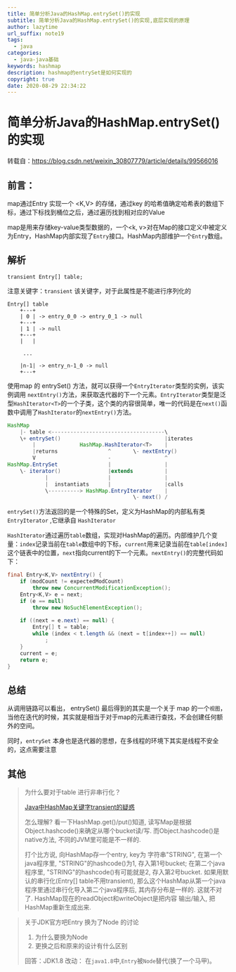 ```yaml
---
title: 简单分析Java的HashMap.entrySet()的实现
subtitle: 简单分析Java的HashMap.entrySet()的实现,底层实现的原理
author: lazytime
url_suffix: note19
tags:
  - java
categories:
  - java-java基础
keywords: hashmap
description: hashmap的entrySet是如何实现的
copyright: true
date: 2020-08-29 22:34:22
---
```


# 简单分析Java的HashMap.entrySet()的实现

转载自：https://blog.csdn.net/weixin_30807779/article/details/99566016

<!-- more -->

## 前言：

map通过Entry 实现一个 <K,V> 的存储，通过key 的哈希值确定哈希表的数组下标，通过下标找到桶位之后，通过遍历找到相对应的Value

map是用来存储key-value类型数据的，一个<k, v>对在Map的接口定义中被定义为Entry，HashMap内部实现了`Entry`接口。HashMap内部维护一个`Entry`数组。



## 解析

`transient Entry[] table;` 

注意关键字：`transient` 该关键字，对于此属性是不能进行序列化的

```
Entry[] table
    +---+
    | 0 | -> entry_0_0 -> entry_0_1 -> null
    +---+
    | 1 | -> null
    +---+
    |   |

     ...

    |n-1| -> entry_n-1_0 -> null
    +---+
```

使用map 的 entrySet() 方法，就可以获得一个`EntryIterator`类型的实例，该实例调用 `nextEntry()`方法，来获取迭代器的下一个元素。`EntryIterator`类型是泛型`HashIterator<T>`的一个子类，这个类的内容很简单，唯一的代码是在`next()`函数中调用了`HashIterator`的`nextEntry()`方法。

```java
HashMap
    |- table <------------------------------------\
    \+ entrySet()                                 |iterates
        |              HashMap.HashIterator<T>    |
        |returns                ^       \- nextEntry()
        V                       -                 ^
HashMap.EntrySet                |                 |
    \- iterator()               |extends          |
            |                   |                 |
            |  instantiats      |                 |calls
            \----------> HashMap.EntryIterator    |
                                        \- next() /
```

`entrySet()`方法返回的是一个特殊的Set，定义为HashMap的内部私有类 `EntryIterator` ,它继承自 `HashIterator` 

`HashIterator`通过遍历`table`数组，实现对HashMap的遍历。内部维护几个变量：`index`记录当前在`table`数组中的下标，`current`用来记录当前在`table[index]`这个链表中的位置，`next`指向current的下一个元素。`nextEntry()`的完整代码如下：

```java
final Entry<K,V> nextEntry() {
    if (modCount != expectedModCount)
        throw new ConcurrentModificationException();
    Entry<K,V> e = next;
    if (e == null)
        throw new NoSuchElementException();
 
    if ((next = e.next) == null) {
        Entry[] t = table;
        while (index < t.length && (next = t[index++]) == null)
            ;
    }
    current = e;
    return e;
}
```



## 总结

从调用链路可以看出， entrySet() 最后得到的其实是一个关于 map 的一个`视图`，当他在迭代的时候，其实就是相当于对于map的元素进行查找，不会创建任何额外的空间。

同时，`entrySet` 本身也是迭代器的思想，在多线程的环境下其实是线程不安全的，这点需要注意

## 其他

> 为什么要对于table 进行非串行化？
>
> [Java中HashMap关键字transient的疑惑](https://developer.aliyun.com/ask/62542?spm=a2c6h.13159736)
>
> 怎么理解? 看一下HashMap.get()/put()知道, 读写Map是根据Object.hashcode()来确定从哪个bucket读/写. 而Object.hashcode()是native方法, 不同的JVM里可能是不一样的.
>
> 打个比方说, 向HashMap存一个entry, key为 字符串"STRING", 在第一个java程序里, "STRING"的hashcode()为1, 存入第1号bucket; 在第二个java程序里, "STRING"的hashcode()有可能就是2, 存入第2号bucket. 如果用默认的串行化(Entry[] table不用transient), 那么这个HashMap从第一个java程序里通过串行化导入第二个java程序后, 其内存分布是一样的. 这就不对了. HashMap现在的readObject和writeObject是把内容 输出/输入, 把HashMap重新生成出来.



> 关于JDK官方吧Entry 换为了Node 的讨论
>
> 1. 为什么要换为Node
> 2. 更换之后和原来的设计有什么区别
>
> 回答：JDK1.8 改动： 在`java1.8`中,`Entry`被`Node`替代(换了一个马甲)。

